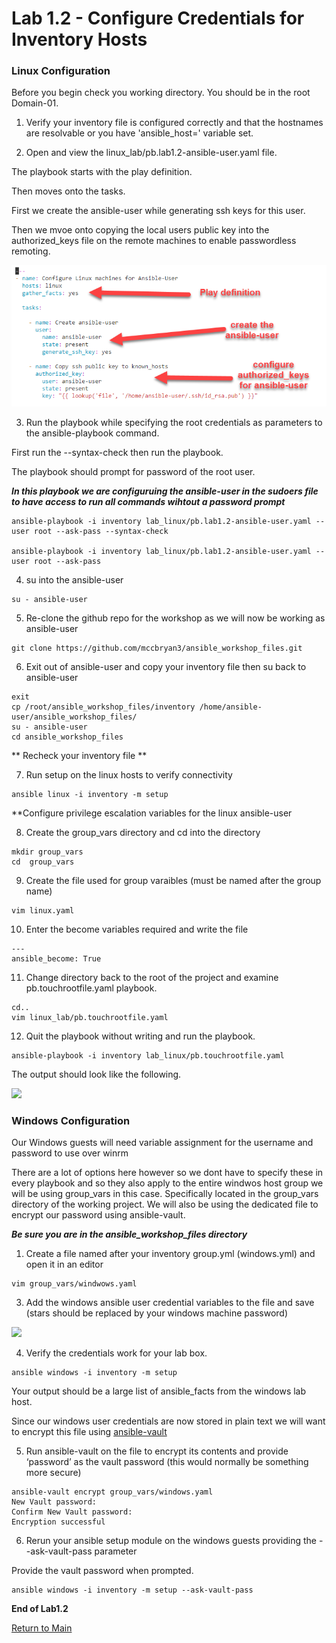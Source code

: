 
# Lab 1.2 - Configure Credentials for Inventory Hosts

### Linux Configuration

Before you begin check you working directory. You should be in the root Domain-01.

1. Verify your inventory file is configured correctly and that the hostnames are resolvable or you have 'ansible_host=' variable set.

2. Open and view the linux_lab/pb.lab1.2-ansible-user.yaml file.

The playbook starts with the play definition.

Then moves onto the tasks.

First we create the ansible-user while generating ssh keys for this user.

Then we mvoe onto copying the local users public key into the authorized_keys file on the remote machines to enable passwordless remoting.

![](/images/lab1.2-ansible-user.png)

3. Run the playbook while specifying the root credentials as parameters to the ansible-playbook command.

First run the --syntax-check then run the playbook.<br>

The playbook should prompt for password of the root user.

***In this playbook we are configuruing the ansible-user in the sudoers file to have access to run all commands wihtout a password prompt***

```
ansible-playbook -i inventory lab_linux/pb.lab1.2-ansible-user.yaml --user root --ask-pass --syntax-check

ansible-playbook -i inventory lab_linux/pb.lab1.2-ansible-user.yaml --user root --ask-pass
````

4. su into the ansible-user

```
su - ansible-user
```

5. Re-clone the github repo for the workshop as we will now be working as ansible-user

```
git clone https://github.com/mccbryan3/ansible_workshop_files.git
```

6. Exit out of ansible-user and copy your inventory file then su back to ansible-user

```
exit
cp /root/ansible_workshop_files/inventory /home/ansible-user/ansible_workshop_files/
su - ansible-user
cd ansible_workshop_files
```

** Recheck your inventory file **

7. Run setup on the linux hosts to verify connectivity

```
ansible linux -i inventory -m setup
```

**Configure privilege escalation variables for the linux ansible-user

8. Create the group_vars directory and cd into the directory
```
mkdir group_vars
cd  group_vars
```

9. Create the file used for group varaibles (must be named after the group name)

```
vim linux.yaml
```

10. Enter the become variables required and write the file

```
---
ansible_become: True
```
11. Change directory back to the root of the project and examine pb.touchrootfile.yaml playbook.
```
cd..
vim linux_lab/pb.touchrootfile.yaml
```
12. Quit the playbook without writing and run the playbook.

```
ansible-playbook -i inventory lab_linux/pb.touchrootfile.yaml
```
The output should look like the following.

![](/images/lab1.2-touchroot.png)

### Windows Configuration

Our Windows guests will need variable assignment for the username and password to use over winrm

There are a lot of options here however so we dont have to specify these in every playbook and so they also apply to the entire windwos host group we will be using group_vars in this case. Specifically located in the group_vars directory of the working project. We will also be using the dedicated file to encrypt our password using ansible-vault.

***Be sure you are in the ansible_workshop_files directory***

1.	Create a file named after your inventory group.yml (windows.yml) and open it in an editor
```
vim group_vars/windwows.yaml
````
3.	Add the windows ansible user credential variables to the file and save (stars should be replaced by your windows machine password)

![](/images/lab1.2-windows-vars.png)

4. Verify the credentials work for your lab box.

```
ansible windows -i inventory -m setup
```
Your output should be a large list of ansible_facts from the windows lab host.

Since our windows user credentials are now stored in plain text we will want to encrypt this file using [ansible-vault](https://docs.ansible.com/ansible/latest/user_guide/vault.html)

5.	Run ansible-vault on the file to encrypt its contents and provide ‘password’ as the vault password (this would normally be something more secure)

```
ansible-vault encrypt group_vars/windows.yaml
New Vault password: 
Confirm New Vault password:
Encryption successful
```

6. Rerun your ansible setup module on the windows guests providing the --ask-vault-pass parameter

Provide the vault password when prompted.

```
ansible windows -i inventory -m setup --ask-vault-pass
```

**End of Lab1.2**

[Return to Main](/README.md)

